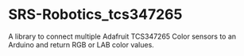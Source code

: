 # SRS-Robotics_tcs347265
A library to connect multiple Adafruit TCS347265 Color sensors to an Arduino and return RGB or LAB color values.
